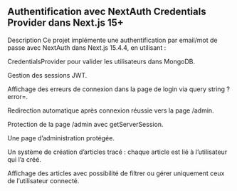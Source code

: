 ## Authentification avec NextAuth Credentials Provider dans Next.js 15+

Description
Ce projet implémente une authentification par email/mot de passe avec NextAuth dans Next.js 15.4.4, en utilisant :

CredentialsProvider pour valider les utilisateurs dans MongoDB.

Gestion des sessions JWT.

Affichage des erreurs de connexion dans la page de login via query string ?error=.

Redirection automatique après connexion réussie vers la page /admin.

Protection de la page /admin avec getServerSession.

Une page d’administration protégée.

Un système de création d’articles tracé : chaque article est lié à l’utilisateur qui l’a créé.

Affichage des articles avec possibilité de filtrer ou gérer uniquement ceux de l’utilisateur connecté.